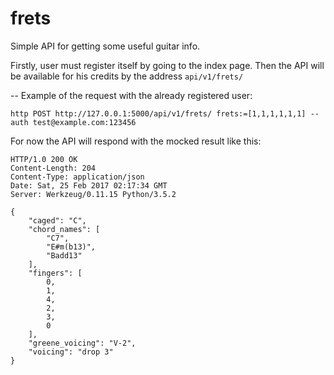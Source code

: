 # frets
Simple API for getting some useful guitar info.

Firstly, user must register itself by going to the index page.
Then the API will be available for his credits by the address ```api/v1/frets/```

--
Example of the request with the already registered user:
```
http POST http://127.0.0.1:5000/api/v1/frets/ frets:=[1,1,1,1,1,1] --auth test@example.com:123456
```

For now the API will respond with the mocked result like this:
```
HTTP/1.0 200 OK
Content-Length: 204
Content-Type: application/json
Date: Sat, 25 Feb 2017 02:17:34 GMT
Server: Werkzeug/0.11.15 Python/3.5.2

{
    "caged": "C",
    "chord_names": [
        "C7",
        "E#m(b13)",
        "Badd13"
    ],
    "fingers": [
        0,
        1,
        4,
        2,
        3,
        0
    ],
    "greene_voicing": "V-2",
    "voicing": "drop 3"
}
```
